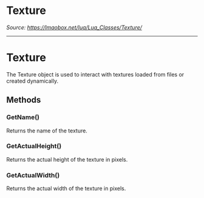 # Texture

*Source: https://lmaobox.net/lua/Lua_Classes/Texture/*

---



# Texture


The Texture object is used to interact with textures loaded from files or created dynamically.


## Methods


### GetName()


Returns the name of the texture.


### GetActualHeight()


Returns the actual height of the texture in pixels.


### GetActualWidth()


Returns the actual width of the texture in pixels.




